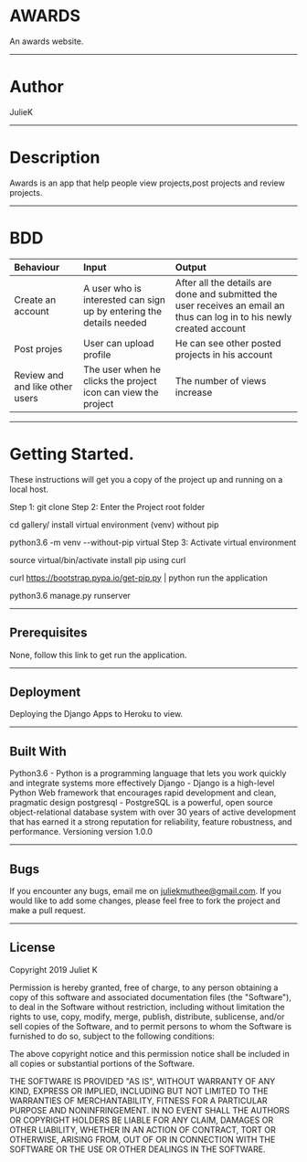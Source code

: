 # AWARDS

An awards website.

--------------------------
# Author 

 JulieK

-----------------------
# Description
 
 Awards is an app that help people view projects,post projects and review projects.

---------------------------
# BDD

|Behaviour|Input|Output|
|:------|:-------|:----|
|Create an account|A user who is interested can sign up by entering the details needed|After all the details are done and submitted the user receives an email an thus can log in to his newly created account|
|Post projes |User can upload profile |He can see other posted projects in his account|
|Review and and like other users|The user when he clicks the  project icon can view the project|The number of views increase|

-----------------------------
# Getting Started.

These instructions will get you a copy of the project up and running on a local host.

Step 1: git clone
Step 2: Enter the Project root folder

cd gallery/
install virtual environment (venv) without pip

python3.6 -m venv --without-pip virtual
Step 3: Activate virtual environment

source virtual/bin/activate
install pip using curl

curl https://bootstrap.pypa.io/get-pip.py | python
run the application

python3.6 manage.py runserver

---------------------------
## Prerequisites

None, follow this link to get run the application.

-----------------------
## Deployment

Deploying the Django Apps to Heroku to view.

---------------------------
## Built With

Python3.6 - Python is a programming language that lets you work quickly and integrate systems more effectively
Django - Django is a high-level Python Web framework that encourages rapid development and clean, pragmatic design
postgresql - PostgreSQL is a powerful, open source object-relational database system with over 30 years of active development that has earned it a strong reputation for reliability, feature robustness, and performance.
Versioning
version 1.0.0

-----------------------
## Bugs

If you encounter any bugs, email me on juliekmuthee@gmail.com. If you would like to add some changes, please feel free to
fork the project and make a pull request.

-----------------------
## License

 Copyright 2019  Juliet K

 Permission is hereby granted, free of charge, to any person obtaining a copy of this software and associated documentation files (the "Software"), to deal in the Software without restriction, including without limitation the rights to use, copy, modify, merge, publish, distribute, sublicense, and/or sell copies of the Software, and to permit persons to whom the Software is furnished to do so, subject to the following conditions:

 The above copyright notice and this permission notice shall be included in all copies or substantial portions of the Software.

 THE SOFTWARE IS PROVIDED "AS IS", WITHOUT WARRANTY OF ANY KIND, EXPRESS OR IMPLIED, INCLUDING BUT NOT LIMITED TO THE WARRANTIES OF MERCHANTABILITY, FITNESS FOR A PARTICULAR PURPOSE AND NONINFRINGEMENT. IN NO EVENT SHALL  THE AUTHORS OR COPYRIGHT HOLDERS BE LIABLE FOR ANY CLAIM, DAMAGES OR OTHER LIABILITY, WHETHER IN AN ACTION OF CONTRACT, TORT OR OTHERWISE, ARISING FROM, OUT OF OR IN CONNECTION WITH THE SOFTWARE OR THE USE OR OTHER DEALINGS IN THE SOFTWARE.
